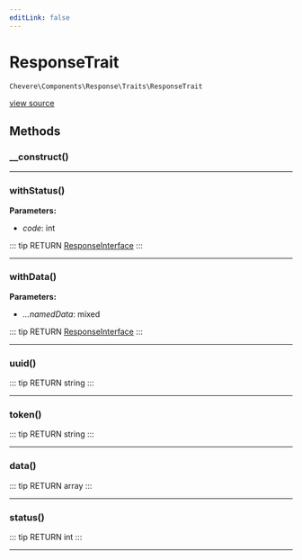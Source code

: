 ```yaml
---
editLink: false
---
```


# ResponseTrait

`Chevere\Components\Response\Traits\ResponseTrait`

[view source](https://github.com/chevere/chevere/blob/master/src/Chevere/Components/Response/Traits/ResponseTrait.php)

## Methods

### __construct()

---

### withStatus()

**Parameters:**

- *code*: int

::: tip RETURN
[ResponseInterface](../../../Interfaces/Response/ResponseInterface.md)
:::

---

### withData()

**Parameters:**

- *...namedData*: mixed

::: tip RETURN
[ResponseInterface](../../../Interfaces/Response/ResponseInterface.md)
:::

---

### uuid()

::: tip RETURN
string
:::

---

### token()

::: tip RETURN
string
:::

---

### data()

::: tip RETURN
array
:::

---

### status()

::: tip RETURN
int
:::

---
